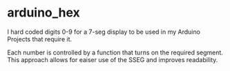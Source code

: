 # arduino_hex
I hard coded digits 0-9 for a 7-seg display to be used in my Arduino Projects that require it. 

Each number is controlled by a function that turns on the required segment. 
This approach allows for eaiser use of the SSEG and improves readability. 
